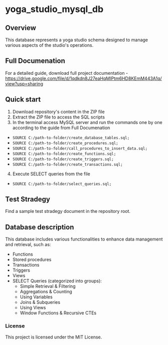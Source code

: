 # yoga_studio_mysql_db

## Overview
This database represents a yoga studio schema designed to manage various aspects of the studio's operations. 

## Full Documenation 
For a detailed guide, download full project documentation - https://drive.google.com/file/d/1qdkdn8J27eaHqMIPtm6HD8KEmM443A1q/view?usp=sharing

## Quick start
1. Download repository's content in the ZIP file
2. Extract the ZIP file to access the SQL scripts
3. In the terminal access MySQL server and run the commands one by one according to the guide from Full Documenation
- `SOURCE C:/path-to-folder/create_database_tables.sql;`
- `SOURCE C:/path-to-folder/create_procedures.sql;`
- `SOURCE C:/path-to-folder/call_procedures_to_insert_data.sql;`
- `SOURCE C:/path-to-folder/create_functions.sql;`
- `SOURCE C:/path-to-folder/create_triggers.sql;`
- `SOURCE C:/path-to-folder/create_transactions.sql;`
4. Execute SELECT queries from the file
- `SOURCE C:/path-to-folder/select_queries.sql;`

## Test Stradegy 
Find a sample test stradegy document in the repository root.

## Database description 
This database includes various functionalities to enhance data management and retrieval, such as:
- Functions
- Stored procedures
- Transactions
- Triggers
- Views
- SELECT Queries (categorized into groups):
   - Simple Retrieval & Filtering
   -  Aggregations & Counting
   -  Using Variables 
   -  Joins & Subqueries 
   -  Using Views 
   -  Window Functions & Recursive CTEs
  
### License
This project is licensed under the MIT License.
